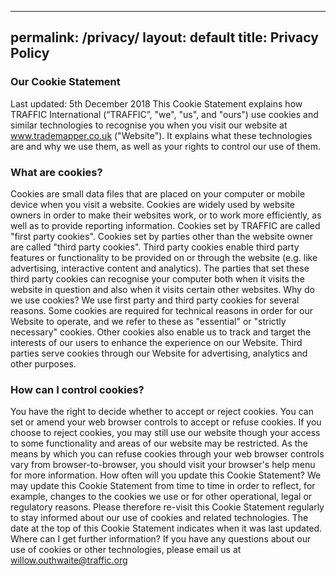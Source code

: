 
---
permalink: /privacy/
layout:    default
title:     Privacy Policy
---

### Our Cookie Statement
Last updated: 5th December 2018
This Cookie Statement explains how TRAFFIC International (“TRAFFIC”, "we", "us", and "ours") use cookies and similar technologies to recognise you when you visit our website at www.trademapper.co.uk ("Website"). It explains what these technologies are and why we use them, as well as your rights to control our use of them.

### What are cookies?
Cookies are small data files that are placed on your computer or mobile device when you visit a website. Cookies are widely used by website owners in order to make their websites work, or to work more efficiently, as well as to provide reporting information. Cookies set by TRAFFIC are called "first party cookies". Cookies set by parties other than the website owner are called "third party cookies". Third party cookies enable third party features or functionality to be provided on or through the website (e.g. like advertising, interactive content and analytics). The parties that set these third party cookies can recognise your computer both when it visits the website in question and also when it visits certain other websites.
Why do we use cookies?
We use first party and third party cookies for several reasons. Some cookies are required for technical reasons in order for our Website to operate, and we refer to these as "essential" or "strictly necessary" cookies. Other cookies also enable us to track and target the interests of our users to enhance the experience on our Website. Third parties serve cookies through our Website for advertising, analytics and other purposes. 

### How can I control cookies?
You have the right to decide whether to accept or reject cookies. 
You can set or amend your web browser controls to accept or refuse cookies. If you choose to reject cookies, you may still use our website though your access to some functionality and areas of our website may be restricted. As the means by which you can refuse cookies through your web browser controls vary from browser-to-browser, you should visit your browser's help menu for more information.
How often will you update this Cookie Statement?
We may update this Cookie Statement from time to time in order to reflect, for example, changes to the cookies we use or for other operational, legal or regulatory reasons. Please therefore re-visit this Cookie Statement regularly to stay informed about our use of cookies and related technologies. 
The date at the top of this Cookie Statement indicates when it was last updated. 
Where can I get further information?
If you have any questions about our use of cookies or other technologies, please email us at willow.outhwaite@traffic.org
